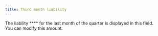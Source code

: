 ```yaml
---
title: Third month liability
---
```



The liability **** for the last month of the quarter is displayed in this field. You can modify this amount.
